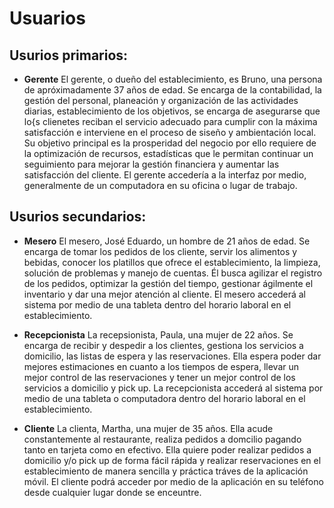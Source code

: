 # Usuarios

## Usurios primarios:
* **Gerente**
El gerente, o dueño del establecimiento, es Bruno, una persona de apróximadamente 37 años de edad.
Se encarga de la contabilidad, la gestión del personal, planeación y organización de las actividades diarias, establecimiento de los objetivos, se encarga de asegurarse que lo{s clienetes reciban el servicio adecuado para cumplir con la máxima satisfacción e interviene en el proceso de siseño y ambientación local.
Su objetivo principal es la prosperidad del negocio por ello requiere de la optimización de recursos, estadísticas que le permitan continuar un seguimiento para mejorar la gestión financiera y aumentar las satisfacción del cliente.
El gerente accedería a la interfaz por medio, generalmente de un computadora en su oficina o lugar de trabajo.

## Usurios secundarios:
* **Mesero**
El mesero, José Eduardo, un hombre de 21 años de edad.
Se encarga de tomar los pedidos de los cliente, servir los alimentos y bebidas, conocer los platillos que ofrece el establecimiento, la limpieza, solución de problemas y manejo de cuentas.
Él busca agilizar el registro de los pedidos, optimizar la gestión del tiempo, gestionar ágilmente el inventario y dar una mejor atención al cliente.
El mesero accederá al sistema por medio de una tableta dentro del horario laboral en el establecimiento.

* **Recepcionista**
La recepsionista, Paula, una mujer de 22 años.
Se encarga de recibir y despedir a los clientes, gestiona los servicios a domicilio, las listas de espera y las reservaciones.
Ella espera poder dar mejores estimaciones en cuanto a los tiempos de espera, llevar un mejor control de las reservaciones y tener un mejor control de los servicios a domicilio y pick up.
La recepcionista accederá al sistema por medio de una tableta o computadora dentro del horario laboral en el establecimiento.

* **Cliente**
La clienta, Martha, una mujer de 35 años.
Ella acude constantemente al restaurante, realiza pedidos a domcilio pagando tanto en tarjeta como en efectivo.
Ella quiere poder realizar pedidos a domicilio y/o pick up de forma fácil rápida y realizar reservaciones en el establecimiento de manera sencilla y práctica tráves de la aplicación móvil.
El cliente podrá acceder por medio de la aplicación en su teléfono desde cualquier lugar donde se enceuntre.
